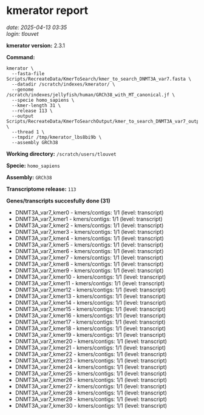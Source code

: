 # kmerator report
*date: 2025-04-13 03:35*  
*login: tlouvet*

**kmerator version:** 2.3.1

**Command:**

```
kmerator \
  --fasta-file Scripts/RecreateData/KmerToSearch/kmer_to_search_DNMT3A_var7.fasta \
  --datadir /scratch/indexes/kmerator/ \
  --genome /scratch/indexes/jellyfish/human/GRCh38_with_MT_canonical.jf \
  --specie homo_sapiens \
  --kmer-length 31 \
  --release 113 \
  --output Scripts/RecreateData/KmerToSearchOutput/kmer_to_search_DNMT3A_var7_output \
  --thread 1 \
  --tmpdir /tmp/kmerator_lbs8bi9b \
  --assembly GRCh38
```

**Working directory:** `/scratch/users/tlouvet`

**Specie:** `homo_sapiens`

**Assembly:** `GRCh38`

**Transcriptome release:** `113`

**Genes/transcripts succesfully done (31)**

- DNMT3A_var7_kmer0 - kmers/contigs: 1/1 (level: transcript)
- DNMT3A_var7_kmer1 - kmers/contigs: 1/1 (level: transcript)
- DNMT3A_var7_kmer2 - kmers/contigs: 1/1 (level: transcript)
- DNMT3A_var7_kmer3 - kmers/contigs: 1/1 (level: transcript)
- DNMT3A_var7_kmer4 - kmers/contigs: 1/1 (level: transcript)
- DNMT3A_var7_kmer5 - kmers/contigs: 1/1 (level: transcript)
- DNMT3A_var7_kmer6 - kmers/contigs: 1/1 (level: transcript)
- DNMT3A_var7_kmer7 - kmers/contigs: 1/1 (level: transcript)
- DNMT3A_var7_kmer8 - kmers/contigs: 1/1 (level: transcript)
- DNMT3A_var7_kmer9 - kmers/contigs: 1/1 (level: transcript)
- DNMT3A_var7_kmer10 - kmers/contigs: 1/1 (level: transcript)
- DNMT3A_var7_kmer11 - kmers/contigs: 1/1 (level: transcript)
- DNMT3A_var7_kmer12 - kmers/contigs: 1/1 (level: transcript)
- DNMT3A_var7_kmer13 - kmers/contigs: 1/1 (level: transcript)
- DNMT3A_var7_kmer14 - kmers/contigs: 1/1 (level: transcript)
- DNMT3A_var7_kmer15 - kmers/contigs: 1/1 (level: transcript)
- DNMT3A_var7_kmer16 - kmers/contigs: 1/1 (level: transcript)
- DNMT3A_var7_kmer17 - kmers/contigs: 1/1 (level: transcript)
- DNMT3A_var7_kmer18 - kmers/contigs: 1/1 (level: transcript)
- DNMT3A_var7_kmer19 - kmers/contigs: 1/1 (level: transcript)
- DNMT3A_var7_kmer20 - kmers/contigs: 1/1 (level: transcript)
- DNMT3A_var7_kmer21 - kmers/contigs: 1/1 (level: transcript)
- DNMT3A_var7_kmer22 - kmers/contigs: 1/1 (level: transcript)
- DNMT3A_var7_kmer23 - kmers/contigs: 1/1 (level: transcript)
- DNMT3A_var7_kmer24 - kmers/contigs: 1/1 (level: transcript)
- DNMT3A_var7_kmer25 - kmers/contigs: 1/1 (level: transcript)
- DNMT3A_var7_kmer26 - kmers/contigs: 1/1 (level: transcript)
- DNMT3A_var7_kmer27 - kmers/contigs: 1/1 (level: transcript)
- DNMT3A_var7_kmer28 - kmers/contigs: 1/1 (level: transcript)
- DNMT3A_var7_kmer29 - kmers/contigs: 1/1 (level: transcript)
- DNMT3A_var7_kmer30 - kmers/contigs: 1/1 (level: transcript)
